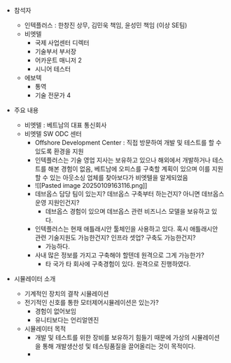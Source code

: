 
- 참석자
	- 인텍플러스 : 한창진 상무, 김민욱 책임, 윤성민 책임 (이상 SE팀)
	- 비엣텔
		- 국제 사업센터 디렉터
		- 기술부서 부서장
		- 어카운트 매니저 2
		- 시니어 테스터
	- 에보텍
		- 통역
		- 기술 전문가 4

- 주요 내용
	- 비엣텔 : 베트남의 대표 통신회사
	- 비엣텔 SW ODC 센터
		- Offshore Development Center : 직접 방문하여 개발 및 테스트를 할 수 있도록 환경을 지원
		- 인텍플러스는 기술 영업 지사는 보유하고 있으나 해외에서 개발하거나 테스트를 해본 경험이 없음, 베트남에 오피스를 구축할 계획이 있으며 이를 지원할 수 있는 아웃소싱 업체를 찾아보다가 비엣텔을 알게되었음
		- ![[Pasted image 20250109163116.png]]
		- 데브옵스 담당 팀이 있는지? 데브옵스 구축부터 하는건지? 아니면 데브옵스 운영 지원인건지?
			- 데브옵스 경험이 있으며 데브옵스 관련 비즈니스 모델을 보유하고 있다.
		- 인텍플러스는 현재 애틀래시안 툴체인을 사용하고 있다. 혹시 애틀래시안 관련 기술지원도 가능한건지? 인프라 셋업? 구축도 가능한건지?
			- 가능하다.
		- 사내 많은 정보를 가지고 구축해야 할텐데 원격으로 그게 가능한가?
			- 타 국가 타 회사에 구축경험이 있다. 원격으로 진행하였다.

- 시뮬레이터 소개
	- 기계적인 장치의 결착 시뮬레이션
	- 전기적인 신호를 통한 모터제어시뮬레이션은 있는가?
		- 경험이 없어보임
		- 유니티보다는 언리얼엔진 
	- 시뮬레이터 목적
		- 개발 및 테스트를 위한 장비를 보유하기 힘들기 때문에 가상의 시뮬레이션을 통해 개발생산성 및 테스팅품질을 끌어올리는 것이 목적이다.
		- 